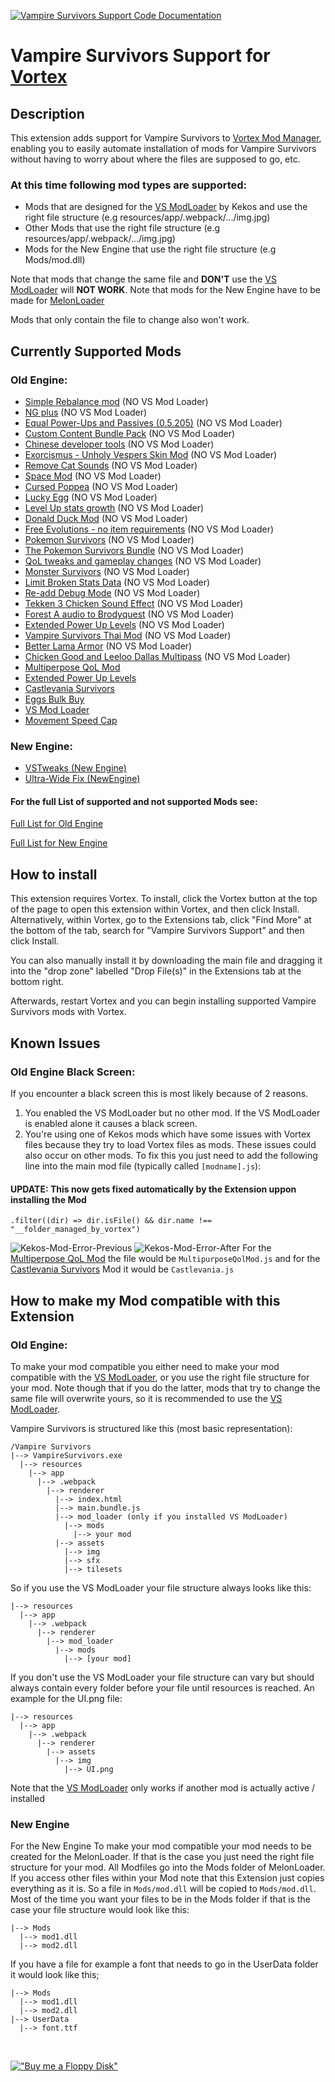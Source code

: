 [![Vampire Survivors Support Code Documentation](https://img.shields.io/badge/Vampire_Survivors_Support-Code_Documentation-green.svg)](https://der-floh.github.io/Vampire-Survivors-Support-for-Vortex/global.html)

# Vampire Survivors Support for [Vortex](https://www.nexusmods.com/about/vortex/)

## Description

This extension adds support for Vampire Survivors to [Vortex Mod Manager](https://www.nexusmods.com/about/vortex/), enabling you to easily automate installation of mods for Vampire Survivors without having to worry about where the files are supposed to go, etc.

### At this time following mod types are supported:
- Mods that are designed for the [VS ModLoader](https://www.nexusmods.com/vampiresurvivors/mods/64) by Kekos and use the right file structure (e.g resources/app/.webpack/.../img.jpg)
- Other Mods that use the right file structure (e.g resources/app/.webpack/.../img.jpg)
- Mods for the New Engine that use the right file structure (e.g Mods/mod.dll)

Note that mods that change the same file and **DON'T** use the [VS ModLoader](https://www.nexusmods.com/vampiresurvivors/mods/64) will **NOT WORK**.
Note that mods for the New Engine have to be made for [MelonLoader](https://github.com/LavaGang/MelonLoader/releases)

Mods that only contain the file to change also won't work.

## Currently Supported Mods
### Old Engine:
- [Simple Rebalance mod](https://www.nexusmods.com/vampiresurvivors/mods/1) (NO VS Mod Loader)
- [NG plus](https://www.nexusmods.com/vampiresurvivors/mods/3) (NO VS Mod Loader)
- [Equal Power-Ups and Passives (0.5.205)](https://www.nexusmods.com/vampiresurvivors/mods/5) (NO VS Mod Loader)
- [Custom Content Bundle Pack](https://www.nexusmods.com/vampiresurvivors/mods/11) (NO VS Mod Loader)
- [Chinese developer tools](https://www.nexusmods.com/vampiresurvivors/mods/16) (NO VS Mod Loader)
- [Exorcismus - Unholy Vespers Skin Mod](https://www.nexusmods.com/vampiresurvivors/mods/17) (NO VS Mod Loader)
- [Remove Cat Sounds](https://www.nexusmods.com/vampiresurvivors/mods/19) (NO VS Mod Loader)
- [Space Mod](https://www.nexusmods.com/vampiresurvivors/mods/22) (NO VS Mod Loader)
- [Cursed Poppea](https://www.nexusmods.com/vampiresurvivors/mods/28) (NO VS Mod Loader)
- [Lucky Egg](https://www.nexusmods.com/vampiresurvivors/mods/30) (NO VS Mod Loader)
- [Level Up stats growth](https://www.nexusmods.com/vampiresurvivors/mods/32) (NO VS Mod Loader)
- [Donald Duck Mod](https://www.nexusmods.com/vampiresurvivors/mods/33) (NO VS Mod Loader)
- [Free Evolutions - no item requirements](https://www.nexusmods.com/vampiresurvivors/mods/35) (NO VS Mod Loader)
- [Pokemon Survivors](https://www.nexusmods.com/vampiresurvivors/mods/36) (NO VS Mod Loader)
- [The Pokemon Survivors Bundle](https://www.nexusmods.com/vampiresurvivors/mods/37) (NO VS Mod Loader)
- [QoL tweaks and gameplay changes](https://www.nexusmods.com/vampiresurvivors/mods/39) (NO VS Mod Loader)
- [Monster Survivors](https://www.nexusmods.com/vampiresurvivors/mods/43) (NO VS Mod Loader)
- [Limit Broken Stats Data](https://www.nexusmods.com/vampiresurvivors/mods/48) (NO VS Mod Loader)
- [Re-add Debug Mode](https://www.nexusmods.com/vampiresurvivors/mods/49) (NO VS Mod Loader)
- [Tekken 3 Chicken Sound Effect](https://www.nexusmods.com/vampiresurvivors/mods/53) (NO VS Mod Loader)
- [Forest A audio to Brodyquest](https://www.nexusmods.com/vampiresurvivors/mods/58) (NO VS Mod Loader)
- [Extended Power Up Levels](https://www.nexusmods.com/vampiresurvivors/mods/60) (NO VS Mod Loader)
- [Vampire Survivors Thai Mod](https://www.nexusmods.com/vampiresurvivors/mods/69) (NO VS Mod Loader)
- [Better Lama Armor](https://www.nexusmods.com/vampiresurvivors/mods/80) (NO VS Mod Loader)
- [Chicken Good and Leeloo Dallas Multipass](https://www.nexusmods.com/vampiresurvivors/mods/81) (NO VS Mod Loader)
- [Multiperpose QoL Mod](https://www.nexusmods.com/vampiresurvivors/mods/50)
- [Extended Power Up Levels](https://www.nexusmods.com/vampiresurvivors/mods/60)
- [Castlevania Survivors](https://www.nexusmods.com/vampiresurvivors/mods/61)
- [Eggs Bulk Buy](https://www.nexusmods.com/vampiresurvivors/mods/63)
- [VS Mod Loader](https://www.nexusmods.com/vampiresurvivors/mods/64)
- [Movement Speed Cap](https://www.nexusmods.com/vampiresurvivors/mods/65)

### New Engine:
- [VSTweaks (New Engine)](https://www.nexusmods.com/vampiresurvivors/mods/87)
- [Ultra-Wide Fix (NewEngine)](https://www.nexusmods.com/vampiresurvivors/mods/79)

#### For the full List of supported and not supported Mods see:
[Full List for Old Engine](https://github.com/Der-Floh/Vampire-Survivors-Support-for-Vortex/blob/main/support-lists/support-list-old-engine.md)

[Full List for New Engine](https://github.com/Der-Floh/Vampire-Survivors-Support-for-Vortex/blob/main/support-lists/support-list-new-engine.md)

## How to install

This extension requires Vortex. To install, click the Vortex button at the top of the page to open this extension within Vortex, and then click Install. Alternatively, within Vortex, go to the Extensions tab, click "Find More" at the bottom of the tab, search for "Vampire Survivors Support" and then click Install.

You can also manually install it by downloading the main file and dragging it into the "drop zone" labelled "Drop File(s)" in the Extensions tab at the bottom right.

Afterwards, restart Vortex and you can begin installing supported Vampire Survivors mods with Vortex.

## Known Issues

### Old Engine Black Screen:
If you encounter a black screen this is most likely because of 2 reasons.
1. You enabled the VS ModLoader but no other mod. If the VS ModLoader is enabled alone it causes a black screen.
2. You're using one of Kekos mods which have some issues with Vortex files because they try to load Vortex files as mods. These issues could also occur on other mods. To fix this you just need to add the following line into the main mod file (typically called `[modname].js`):
#### UPDATE: This now gets fixed automatically by the Extension uppon installing the Mod
`.filter((dir) => dir.isFile() && dir.name !== "__folder_managed_by_vortex")`

![Kekos-Mod-Error-Previous](https://staticdelivery.nexusmods.com/mods/2295/images/593/593-1716496297-2102395392.png)
![Kekos-Mod-Error-After](https://staticdelivery.nexusmods.com/mods/2295/images/593/593-1716496305-305732697.png)
For the [Multiperpose QoL Mod](https://www.nexusmods.com/vampiresurvivors/mods/50) the file would be `MultipurposeQolMod.js` and for the [Castlevania Survivors](https://www.nexusmods.com/vampiresurvivors/mods/61) Mod it would be `Castlevania.js`

## How to make my Mod compatible with this Extension

### Old Engine:
To make your mod compatible you either need to make your mod compatible with the [VS ModLoader](https://www.nexusmods.com/vampiresurvivors/mods/64), or you use the right file structure for your mod. Note though that if you do the latter, mods that try to change the same file will overwrite yours, so it is recommended to use the [VS ModLoader](https://www.nexusmods.com/vampiresurvivors/mods/64).

Vampire Survivors is structured like this (most basic representation):
```
/Vampire Survivors
|--> VampireSurvivors.exe
  |--> resources
    |--> app
      |--> .webpack
        |--> renderer
          |--> index.html
          |--> main.bundle.js
          |--> mod_loader (only if you installed VS ModLoader)
            |--> mods
              |--> your mod
          |--> assets
            |--> img
            |--> sfx
            |--> tilesets
```

So if you use the VS ModLoader your file structure always looks like this:
```
|--> resources
  |--> app
    |--> .webpack
      |--> renderer
        |--> mod_loader
          |--> mods
            |--> [your mod]
```

If you don't use the VS ModLoader your file structure can vary but should always contain every folder before your file until resources is reached. An example for the UI.png file:
```
|--> resources
  |--> app
    |--> .webpack
      |--> renderer
        |--> assets
          |--> img
            |--> UI.png
```

Note that the [VS ModLoader](https://www.nexusmods.com/vampiresurvivors/mods/64) only works if another mod is actually active / installed

### New Engine
For the New Engine
To make your mod compatible your mod needs to be created for the MelonLoader. If that is the case you just need the right file structure for your mod. All Modfiles go into the Mods folder of MelonLoader. If you access other files within your Mod note that this Extension just copies everything as it is. So a file in `Mods/mod.dll` will be copied to `Mods/mod.dll`. Most of the time you want your files to be in the Mods folder if that is the case your file structure would look like this:
```
|--> Mods
  |--> mod1.dll
  |--> mod2.dll
```

If you have a file for example a font that needs to go in the UserData folder it would look like this;
```
|--> Mods
  |--> mod1.dll
  |--> mod2.dll
|--> UserData
  |--> font.ttf
```

<br/>

[!["Buy me a Floppy Disk"](https://www.buymeacoffee.com/assets/img/custom_images/orange_img.png)](https://www.buymeacoffee.com/der_floh)
